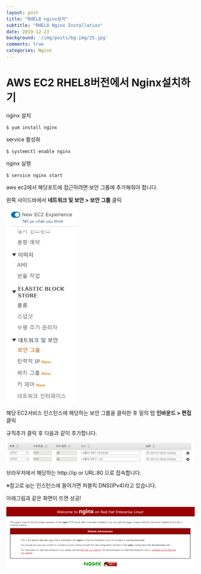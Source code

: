 ```yaml
---
layout: post
title: "RHEL8 nginx설치"
subtitle: "RHEL8 Nginx Installation"
date: 2019-12-23
background: '/img/posts/bg-img/25.jpg'
comments: true
categories: Nginx
---
```


<h1 class="section-heading2" >AWS EC2 RHEL8버전에서 Nginx설치하기</h1>

nginx 설치
```shell
$ yum install nginx
```

service 활성화
```console
$ systemctl enable nginx
```

nginx 실행
```shell
$ service nginx start
```

aws ec2에서 해당포트에 접근하려면 보안 그룹에 추가해줘야 합니다.

왼쪽 사이드바에서 **네트워크 및 보안 > 보안 그룹** 클릭

<div>
	<img class="img-fluid" src="/img/posts/etc/jenkins5.JPG">	
</div>

해당 EC2서비스 인스턴스에 해당하는 보안 그룹을 클릭한 후 밑의 탭  **인바운드 > 편집** 클릭

규칙추가 클릭 후 다음과 같이 추가합니다.

<div>
	<img class="img-fluid" src="/img/posts/etc/nginx1.JPG">	
</div>

브라우저에서 해당하는 http://ip or URL:80 으로 접속합니다.

※참고로 ip는 인스턴스에 들어가면 퍼블릭 DNS(IPv4)라고 있습니다.

아래그림과 같은 화면이 뜨면 성공!

<div>
	<img class="img-fluid" src="/img/posts/etc/nginx2.jpg">	
</div>